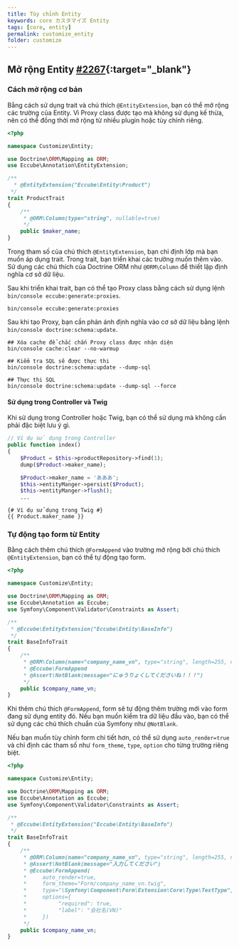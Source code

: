 ```yaml
---
title: Tùy chỉnh Entity
keywords: core カスタマイズ Entity
tags: [core, entity]
permalink: customize_entity
folder: customize
---
```


## Mở rộng Entity [#2267](https://github.com/EC-CUBE/ec-cube/pull/2267){:target="_blank"}

### Cách mở rộng cơ bản

Bằng cách sử dụng trait và chú thích `@EntityExtension`, bạn có thể mở rộng các trường của Entity. Vì Proxy class được tạo mà không sử dụng kế thừa, nên có thể đồng thời mở rộng từ nhiều plugin hoặc tùy chỉnh riêng.

```php
<?php

namespace Customize\Entity;

use Doctrine\ORM\Mapping as ORM;
use Eccube\Annotation\EntityExtension;

/**
  * @EntityExtension("Eccube\Entity\Product")
 */
trait ProductTrait
{
    /**
     * @ORM\Column(type="string", nullable=true)
     */
    public $maker_name;
}
```

Trong tham số của chú thích `@EntityExtension`, bạn chỉ định lớp mà bạn muốn áp dụng trait. Trong trait, bạn triển khai các trường muốn thêm vào. Sử dụng các chú thích của Doctrine ORM như `@ORM\Column` để thiết lập định nghĩa cơ sở dữ liệu.

Sau khi triển khai trait, bạn có thể tạo Proxy class bằng cách sử dụng lệnh `bin/console eccube:generate:proxies`.

```
bin/console eccube:generate:proxies
```

Sau khi tạo Proxy, bạn cần phản ánh định nghĩa vào cơ sở dữ liệu bằng lệnh `bin/console doctrine:schema:update`.

```
## Xóa cache để chắc chắn Proxy class được nhận diện
bin/console cache:clear --no-warmup

## Kiểm tra SQL sẽ được thực thi
bin/console doctrine:schema:update --dump-sql

## Thực thi SQL
bin/console doctrine:schema:update --dump-sql --force
```

#### Sử dụng trong Controller và Twig

Khi sử dụng trong Controller hoặc Twig, bạn có thể sử dụng mà không cần phải đặc biệt lưu ý gì.

```php
// Ví dụ sử dụng trong Controller
public function index()
{
    $Product = $this->productRepository->find(1);
    dump($Product->maker_name);

    $Product->maker_name = 'あああ';
    $this->entityManger->persist($Product);
    $this->entityManger->flush();
    ...
```

```twig
{# Ví dụ sử dụng trong Twig #}
{{ Product.maker_name }}
```

### Tự động tạo form từ Entity

Bằng cách thêm chú thích `@FormAppend` vào trường mở rộng bởi chú thích `@EntityExtension`, bạn có thể tự động tạo form.

```php
<?php

namespace Customize\Entity;

use Doctrine\ORM\Mapping as ORM;
use Eccube\Annotation as Eccube;
use Symfony\Component\Validator\Constraints as Assert;

/**
 * @Eccube\EntityExtension("Eccube\Entity\BaseInfo")
 */
trait BaseInfoTrait
{
    /**
     * @ORM\Column(name="company_name_vn", type="string", length=255, nullable=true)
     * @Eccube\FormAppend
     * @Assert\NotBlank(message="にゅうりょくしてくださいね！！！")
     */
    public $company_name_vn;
}
```

Khi thêm chú thích `@FormAppend`, form sẽ tự động thêm trường mới vào form đang sử dụng entity đó. Nếu bạn muốn kiểm tra dữ liệu đầu vào, bạn có thể sử dụng các chú thích chuẩn của Symfony như `@NotBlank`.

Nếu bạn muốn tùy chỉnh form chi tiết hơn, có thể sử dụng `auto_render=true` và chỉ định các tham số như `form_theme`, `type`, `option` cho từng trường riêng biệt.

```php
<?php

namespace Customize\Entity;

use Doctrine\ORM\Mapping as ORM;
use Eccube\Annotation as Eccube;
use Symfony\Component\Validator\Constraints as Assert;

/**
 * @Eccube\EntityExtension("Eccube\Entity\BaseInfo")
 */
trait BaseInfoTrait
{
    /**
     * @ORM\Column(name="company_name_vn", type="string", length=255, nullable=true)
     * @Assert\NotBlank(message="入力してください")
     * @Eccube\FormAppend(
     *     auto_render=true,
     *     form_theme="Form/company_name_vn.twig",
     *     type="\Symfony\Component\Form\Extension\Core\Type\TextType",
     *     options={
     *          "required": true,
     *          "label": "会社名(VN)"
     *     })
     */
    public $company_name_vn;
}
```